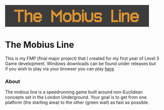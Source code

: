 <div align="centre">

<img src="md-res/media (3).png" alt="" style="width=1200">

</div>

# The Mobius Line

This is my FMP (final major project) that I created for my first year of Level 3 Game development. Windows downloads can be found under releases but if you wish to play via your browser you can play [here](https://pashabibko.itch.io/the-mobius-line).

### About

The mobius line is a speedrunning game built around non-Euclidean concepts set in the London Underground. Your goal is to get from one platform (the starting area) to the other (green wall) as fast as possible.

